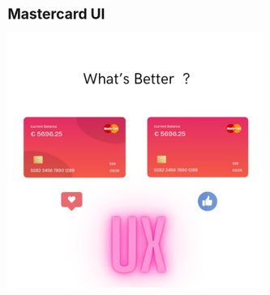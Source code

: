 
<h1>Mastercard UI</h1>

<img src="./public/Post Instagram Couverture Carousel Conseil Titre Dégradé Moderne (2).png" alt="choice">